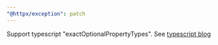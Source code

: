 ```yaml
---
"@httpx/exception": patch
---
```


Support typescript "exactOptionalPropertyTypes". See [typescript blog](https://devblogs.microsoft.com/typescript/announcing-typescript-4-4/#exact-optional-property-types)
